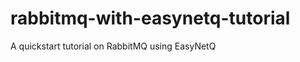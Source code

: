 rabbitmq-with-easynetq-tutorial
===============================

A quickstart tutorial on RabbitMQ using EasyNetQ